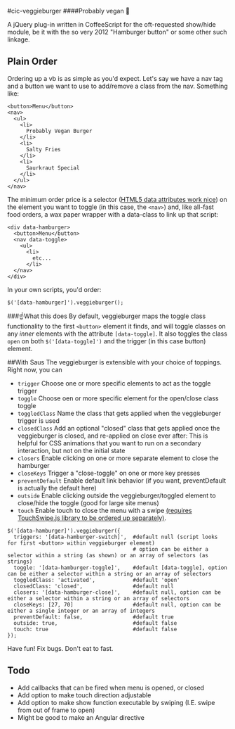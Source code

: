 #cic-veggieburger
####Probably vegan :hamburger:

A jQuery plug-in written in CoffeeScript for the oft-requested show/hide module, be it with the so very 2012 "Hamburger button" or some other such linkage.


## Plain Order
Ordering up a vb is as simple as you'd expect. Let's say we have a nav tag and a button we want to use to add/remove a class from the nav. Something like:
```
<button>Menu</button>
<nav>
  <ul>
    <li>
      Probably Vegan Burger
    </li>
    <li>
      Salty Fries
    </li>
    <li>
      Saurkraut Special
    </li>
  </ul>
</nav>
```

The minimum order price is a selector ([HTML5 data attributes work nice](http://html5doctor.com/html5-custom-data-attributes/)) on the element you want to toggle (in this case, the `<nav>`) and, like all-fast food orders,
a wax paper wrapper with a data-class to link up that script:

```
<div data-hamburger>
  <button>Menu</button>
  <nav data-toggle>
    <ul>
      <li>
        etc...
      </li>
  </nav>
</div>
```

In your own scripts, you'd order:

```
$('[data-hamburger]').veggieburger();
```

###:point_up:What this does
By default, veggieburger maps the toggle class functionality to the first `<button>` element it finds, and will toggle classes on any *inner* elements with the
attribute `[data-toggle]`. It also toggles the class `open` on both `$('[data-toggle]')` and the trigger (in this case button) element.

##With Saus
The veggieburger is extensible with your choice of toppings.
Right now, you can
- `trigger` Choose one or more specific elements to act as the toggle trigger
- `toggle` Choose oen or more specific element for the open/close class toggle
- `toggledClass` Name the class that gets applied when the veggieburger trigger is used
- `closedClass` Add an optional "closed" class that gets applied once the veggieburger is closed, and re-applied on close ever after: This is helpful for CSS animations that you want to run on a secondary interaction, but not on the initial state
- `closers` Enable clicking on one or more separate element to close the hamburger
- `closeKeys` Trigger a "close-toggle" on one or more key presses
- `preventDefault` Enable default link behavior (if you want, preventDefault is actually the default here)
- `outside` Enable clicking outside the veggieburger/toggled element to close/hide the toggle (good for large site menus)
- `touch` Enable touch to close the menu with a swipe [(requires TouchSwipe.js library to be ordered up separately)](https://github.com/mattbryson/TouchSwipe-Jquery-Plugin).

```
$('[data-hamburger]').veggieburger({
  triggers: '[data-hamburger-switch]',  #default null (script looks for first <button> within veggieburger element)
                                        # option can be either a selector within a string (as shown) or an array of selectors (as strings)
  toggle: '[data-hamburger-toggle]',    #default [data-toggle], option can be either a selector within a string or an array of selectors
  toggledClass: 'activated',            #default 'open'
  closedClass: 'closed',                #default null
  closers: '[data-hamburger-close]',    #default null, option can be either a selector within a string or an array of selectors
  closeKeys: [27, 70]                   #default null, option can be either a single integer or an array of integers
  preventDefault: false,                #default true
  outside: true,                        #default false
  touch: true                           #default false
});
```

Have fun! Fix bugs. Don't eat to fast.

## Todo
- Add callbacks that can be fired when menu is opened, or closed
- Add option to make touch direction adjustable
- Add option to make show function executable by swiping (I.E. swipe from out of frame to open)
- Might be good to make an Angular directive
